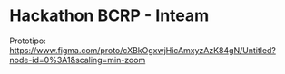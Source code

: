 # Hackathon BCRP - Inteam

Prototipo: https://www.figma.com/proto/cXBkOgxwjHicAmxyzAzK84gN/Untitled?node-id=0%3A1&scaling=min-zoom
